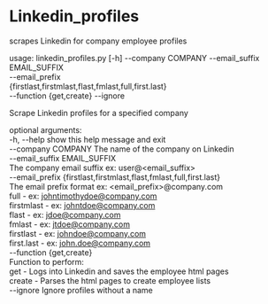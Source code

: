 # Linkedin_profiles  
scrapes Linkedin for company employee profiles  
  
usage: linkedin_profiles.py [-h] --company COMPANY --email_suffix EMAIL_SUFFIX  
                            --email_prefix  
                            {firstlast,firstmlast,flast,fmlast,full,first.last}  
                            --function {get,create} --ignore  
  
Scrape Linkedin profiles for a specified company  
  
optional arguments:  
  -h, --help            show this help message and exit  
  --company COMPANY     The name of the company on Linkedin  
  --email_suffix EMAIL_SUFFIX  
                        The company email suffix ex: user@<email_suffix>  
  --email_prefix {firstlast,firstmlast,flast,fmlast,full,first.last}  
                        The email prefix format ex: <email_prefix>@company.com  
                         full   - ex: johntimothydoe@company.com  
                         firstmlast - ex: johntdoe@company.com  
                         flast  - ex: jdoe@company.com  
                         fmlast - ex: jtdoe@company.com  
                         firstlast - ex: johndoe@company.com  
                         first.last - ex: john.doe@company.com  
  --function {get,create}  
                         Function to perform:    
                         get - Logs into Linkedin and saves the employee html pages  
                         create - Parses the html pages to create employee lists  
  --ignore              Ignore profiles without a name  
